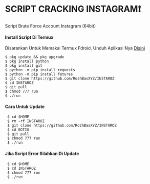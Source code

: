 # SCRIPT CRACKING INSTAGRAM❗
Script Brute Force Account Instagram (64bit)

#### Install Script Di Termux
 Disarankan Untuk Memakai Termux Fdroid, Unduh Aplikasi Nya [Disini](https://f-droid.org/repo/com.termux_118.apk)
 ```
 $ pkg update && pkg upgrade
 $ pkg install python
 $ pkg install git
 $ python -m pip install requests
 $ python -m pip install futures
 $ git clone https://github.com/RozhBasXYZ/INSTAROZ
 $ cd INSTAROZ
 $ git pull
 $ chmod 777 run
 $ ./run
 ```
#### Cara Untuk Update
 ```
  $ cd $HOME
  $ rm -rf INSTAROZ
  $ git clone https://github.com/RozhBasXYZ/INSTAROZ
  $ cd BOTIG
  $ git pull
  $ chmod 777 run
  $ ./run
 ```
#### Jika Script Error Silahkan Di Update
 ```
  $ cd $HOME
  $ cd INSTAROZ
  $ chmod 777 run
  $ ./run
